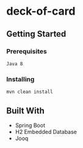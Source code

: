 # deck-of-card

## Getting Started

### Prerequisites

```
Java 8
```

### Installing

```
mvn clean install
```

## Built With

* Spring Boot
* H2 Embedded Database
* Jooq
